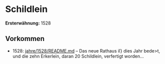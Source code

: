 # Schildlein

**Ersterwähnung:** 1528

## Vorkommen
- 1528: [jahre/1528/README.md](../jahre/1528/README.md) – Das neue Rathaus iſ} dies Jahr bede>t, und die zehn
Erkerlein, daran 20 Schildlein, verfertigt worden...
